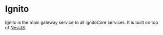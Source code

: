 # Ignito

Ignito is the main gateway service to all ignitoCore services. It is built on top of [NestJS](https://nestjs.com/).
